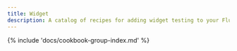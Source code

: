 ```yaml
---
title: Widget
description: A catalog of recipes for adding widget testing to your Flutter app.
---
```


{% include 'docs/cookbook-group-index.md' %}
